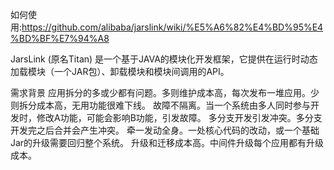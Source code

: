 如何使用:https://github.com/alibaba/jarslink/wiki/%E5%A6%82%E4%BD%95%E4%BD%BF%E7%94%A8

JarsLink (原名Titan) 是一个基于JAVA的模块化开发框架，它提供在运行时动态加载模块（一个JAR包）、卸载模块和模块间调用的API。

需求背景
应用拆分的多或少都有问题。多则维护成本高，每次发布一堆应用。少则拆分成本高，无用功能很难下线。
故障不隔离。当一个系统由多人同时参与开发时，修改A功能，可能会影响B功能，引发故障。
多分支开发引发冲突。多分支开发完之后合并会产生冲突。
牵一发动全身。一处核心代码的改动，或一个基础Jar的升级需要回归整个系统。
升级和迁移成本高。中间件升级每个应用都有升级成本。



